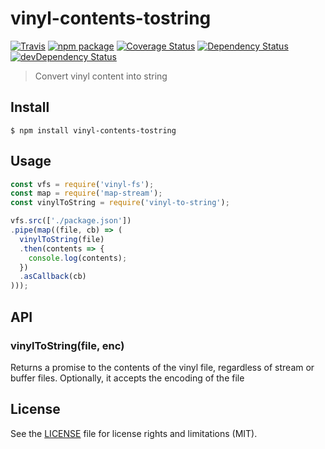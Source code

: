 # vinyl-contents-tostring

[![Travis][build-badge]][build]
[![npm package][npm-badge]][npm]
[![Coverage Status][coveralls-badge]][coveralls]
[![Dependency Status][dependency-status-badge]][dependency-status]
[![devDependency Status][dev-dependency-status-badge]][dev-dependency-status]

> Convert vinyl content into string

## Install

```
$ npm install vinyl-contents-tostring
```


## Usage

```js
const vfs = require('vinyl-fs');
const map = require('map-stream');
const vinylToString = require('vinyl-to-string');

vfs.src(['./package.json'])
.pipe(map((file, cb) => (
  vinylToString(file)
  .then(contents => {
    console.log(contents);
  })
  .asCallback(cb)
)));
```

## API

### vinylToString(file, enc)

Returns a promise to the contents of the vinyl file, regardless of stream or buffer files. Optionally, it accepts the encoding of the file

## License

See the [LICENSE](LICENSE.md) file for license rights and limitations (MIT).

[build-badge]: https://img.shields.io/travis/perrin4869/vinyl-contents-tostring/master.svg?style=flat-square
[build]: https://travis-ci.org/perrin4869/vinyl-contents-tostring

[npm-badge]: https://img.shields.io/npm/v/vinyl-contents-tostring.svg?style=flat-square
[npm]: https://www.npmjs.org/package/vinyl-contents-tostring

[coveralls-badge]: https://img.shields.io/coveralls/perrin4869/vinyl-contents-tostring/master.svg?style=flat-square
[coveralls]: https://coveralls.io/r/perrin4869/vinyl-contents-tostring

[dependency-status-badge]: https://david-dm.org/perrin4869/vinyl-contents-tostring.svg?style=flat-square
[dependency-status]: https://david-dm.org/perrin4869/vinyl-contents-tostring

[dev-dependency-status-badge]: https://david-dm.org/perrin4869/vinyl-contents-tostring/dev-status.svg?style=flat-square
[dev-dependency-status]: https://david-dm.org/perrin4869/vinyl-contents-tostring#info=devDependencies
